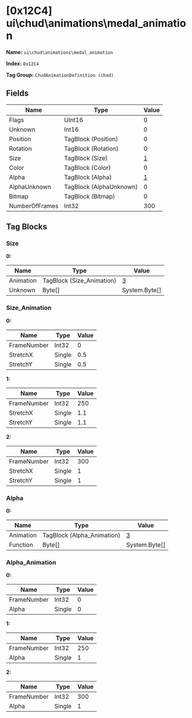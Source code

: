 # [0x12C4] ui\chud\animations\medal_animation

**Name:** ```ui\chud\animations\medal_animation```

**Index:** ```0x12C4```

**Tag Group:** ```ChudAnimationDefinition (chad)```

## Fields

Name	| Type	| Value
---	|---	|---	|
Flags	|UInt16	|0
Unknown	|Int16	|0
Position	|TagBlock (Position)	|0
Rotation	|TagBlock (Rotation)	|0
Size	|TagBlock (Size)	|[1](#size)
Color	|TagBlock (Color)	|0
Alpha	|TagBlock (Alpha)	|[1](#alpha)
AlphaUnknown	|TagBlock (AlphaUnknown)	|0
Bitmap	|TagBlock (Bitmap)	|0
NumberOfFrames	|Int32	|300


## Tag Blocks

### Size

**0:**

Name	| Type	| Value
---	|---	|---	|
Animation	|TagBlock (Size_Animation)	|[3](#size_animation)
Unknown	|Byte[]	|System.Byte[]


### Size_Animation

**0:**

Name	| Type	| Value
---	|---	|---	|
FrameNumber	|Int32	|0
StretchX	|Single	|0.5
StretchY	|Single	|0.5


**1:**

Name	| Type	| Value
---	|---	|---	|
FrameNumber	|Int32	|250
StretchX	|Single	|1.1
StretchY	|Single	|1.1


**2:**

Name	| Type	| Value
---	|---	|---	|
FrameNumber	|Int32	|300
StretchX	|Single	|1
StretchY	|Single	|1


### Alpha

**0:**

Name	| Type	| Value
---	|---	|---	|
Animation	|TagBlock (Alpha_Animation)	|[3](#alpha_animation)
Function	|Byte[]	|System.Byte[]


### Alpha_Animation

**0:**

Name	| Type	| Value
---	|---	|---	|
FrameNumber	|Int32	|0
Alpha	|Single	|0


**1:**

Name	| Type	| Value
---	|---	|---	|
FrameNumber	|Int32	|250
Alpha	|Single	|1


**2:**

Name	| Type	| Value
---	|---	|---	|
FrameNumber	|Int32	|300
Alpha	|Single	|1


